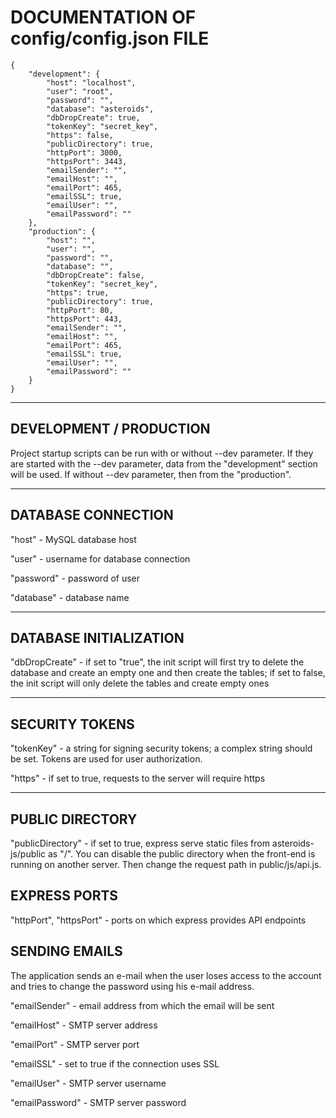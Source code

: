 # DOCUMENTATION OF config/config.json FILE

    {
        "development": {
            "host": "localhost",
            "user": "root",
            "password": "",
            "database": "asteroids",
            "dbDropCreate": true,
            "tokenKey": "secret_key",
            "https": false,
            "publicDirectory": true,
            "httpPort": 3000,
            "httpsPort": 3443,
            "emailSender": "",
            "emailHost": "",
            "emailPort": 465,
            "emailSSL": true,
            "emailUser": "",
            "emailPassword": ""
        },
        "production": {
            "host": "",
            "user": "",
            "password": "",
            "database": "",
            "dbDropCreate": false,
            "tokenKey": "secret_key",
            "https": true,
            "publicDirectory": true,
            "httpPort": 80,
            "httpsPort": 443,
            "emailSender": "",
            "emailHost": "",
            "emailPort": 465,
            "emailSSL": true,
            "emailUser": "",
            "emailPassword": ""
        }
    }

---

## DEVELOPMENT / PRODUCTION

Project startup scripts can be run with or without --dev parameter. If they are started with the --dev parameter, data from the "development" section will be used. If without --dev parameter, then from the "production".

---

## DATABASE CONNECTION

"host" - MySQL database host

"user" - username for database connection

"password" - password of user

"database" - database name

---

## DATABASE INITIALIZATION

"dbDropCreate" - if set to "true", the init script will first try to delete the database and create an empty one and then create the tables; if set to false, the init script will only delete the tables and create empty ones

---

## SECURITY TOKENS

"tokenKey" - a string for signing security tokens; a complex string should be set. Tokens are used for user authorization.

"https" - if set to true, requests to the server will require https

---

## PUBLIC DIRECTORY

"publicDirectory" - if set to true, express serve static files from asteroids-js/public as "/". You can disable the public directory when the front-end is running on another server. Then change the request path in public/js/api.js.

## EXPRESS PORTS

"httpPort", "httpsPort" - ports on which express provides API endpoints

## SENDING EMAILS

The application sends an e-mail when the user loses access to the account and tries to change the password using his e-mail address.

"emailSender" - email address from which the email will be sent

"emailHost" - SMTP server address

"emailPort" - SMTP server port

"emailSSL" - set to true if the connection uses SSL

"emailUser" - SMTP server username

"emailPassword" - SMTP server password